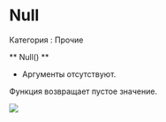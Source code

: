 ﻿
# Null

Категория : Прочие

** Null() **

* Аргументы отсутствуют.

Функция возвращает пустое значение.

![](/mediatag>Прочие)

